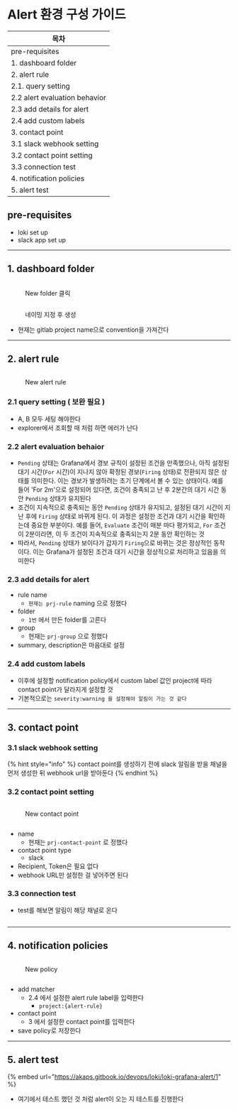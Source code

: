 # Alert 환경 구성 가이드



| 목차                                |
| --------------------------------- |
| pre-requisites                    |
| 1. dashboard folder               |
| 2. alert rule                     |
|     2.1. query setting            |
|     2.2 alert evaluation behavior |
|     2.3 add details for alert     |
|     2.4 add custom labels         |
| 3. contact point                  |
|     3.1 slack webhook setting     |
|     3.2 contact point setting     |
|     3.3 connection test           |
| 4. notification policies          |
| 5. alert test                     |

## pre-requisites

* loki set up
* slack app set up

***

## 1. dashboard folder

<figure><img src="../../.gitbook/assets/image (16).png" alt=""><figcaption><p>New folder 클릭</p></figcaption></figure>

<figure><img src="../../.gitbook/assets/image (17).png" alt=""><figcaption><p>네이밍 지정 후 생성</p></figcaption></figure>

* 현재는 gitlab project name으로 convention을 가져간다

***

## 2. alert rule

<figure><img src="../../.gitbook/assets/image (18).png" alt=""><figcaption><p>New alert rule</p></figcaption></figure>

### 2.1 query setting ( 보완 필요 )

* A, B 모두 세팅 해야한다
* explorer에서 조회할 때 처럼 하면 에러가 난다



### 2.2 alert evaluation behaior

* `Pending` 상태는 Grafana에서 경보 규칙이 설정된 조건을 만족했으나, 아직 설정된 대기 시간(`For` 시간)이 지나지 않아 확정된 경보(`Firing` 상태)로 전환되지 않은 상태를 의미한다. 이는 경보가 발생하려는 초기 단계에서 볼 수 있는 상태이다. 예를 들어 'For 2m'으로 설정되어 있다면, 조건이 충족되고 난 후 2분간의 대기 시간 동안 `Pending` 상태가 유지된다
* 조건이 지속적으로 충족되는 동안 `Pending` 상태가 유지되고, 설정된 대기 시간이 지난 후에 `Firing` 상태로 바뀌게 된다. 이 과정은 설정한 조건과 대기 시간을 확인하는데 중요한 부분이다. 예를 들어, `Evaluate` 조건이 매분 마다 평가되고, `For` 조건이 2분이라면, 이 두 조건이 지속적으로 충족되는지 2분 동안 확인하는 것
* 따라서, `Pending` 상태가 보이다가 갑자기 `Firing`으로 바뀌는 것은 정상적인 동작이다. 이는 Grafana가 설정된 조건과 대기 시간을 정상적으로 처리하고 있음을 의미한다

### 2.3 add details for alert

* rule name
  * `현재는 prj-rule` naming 으로 정했다
* folder
  * `1번` 에서 만든 folder를 고른다
* group
  * 현재는 `prj-group` 으로 정했다
* summary, description은 마음대로 설정

### 2.4 add custom labels

* 이후에 설정할 notification policy에서 custom label 값인 project에 따라 contact point가 달라지게 설정할 것&#x20;
* 기본적으로는 `severity:warning 을 설정해야 알림이 가는 것 같다`



***

## 3. contact point

### 3.1 slack webhook setting

{% hint style="info" %}
contact point를 생성하기 전에 slack 알림을 받을 채널을 먼저 생성한 뒤 webhook url을 받아둔다
{% endhint %}

### 3.2 contact point setting

<figure><img src="../../.gitbook/assets/image (1).png" alt=""><figcaption><p>New contact point</p></figcaption></figure>

<figure><img src="../../.gitbook/assets/image (2).png" alt=""><figcaption></figcaption></figure>

* name
  * 현재는 `prj-contact-point` 로 정했다
* contact point type
  * slack
* Recipient, Token은 필요 없다
* webhook URL만 설정한 걸 넣어주면 된다

### 3.3 connection test

* test를 해보면 알림이 해당 채널로 온다

<figure><img src="../../.gitbook/assets/image (3).png" alt=""><figcaption></figcaption></figure>

***

## 4. notification policies

<figure><img src="../../.gitbook/assets/image (4).png" alt=""><figcaption><p>New policy</p></figcaption></figure>

<figure><img src="../../.gitbook/assets/image (6).png" alt=""><figcaption></figcaption></figure>

* add matcher
  * 2.4 에서 설정한 alert rule label을 입력한다
    * `project:{alert-rule}`
* contact point
  * 3 에서 설정한 contact point를 입력한다
* save policy로 저장한다

***

## 5. alert test

{% embed url="https://akaps.gitbook.io/devops/loki/loki-grafana-alert/1" %}

* 여기에서 테스트 했던 것 처럼 alert이 오는 지 테스트를 진행한다
